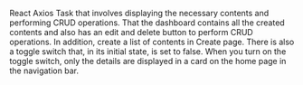 React Axios Task that involves displaying the necessary contents and performing CRUD operations. That the dashboard contains all the created contents and also has an edit and delete button to perform CRUD operations. In addition, create a list of contents in Create page. There is also a toggle switch that, in its initial state, is set to false. When you turn on the toggle switch, only the details are displayed in a card on the home page in the navigation bar.
